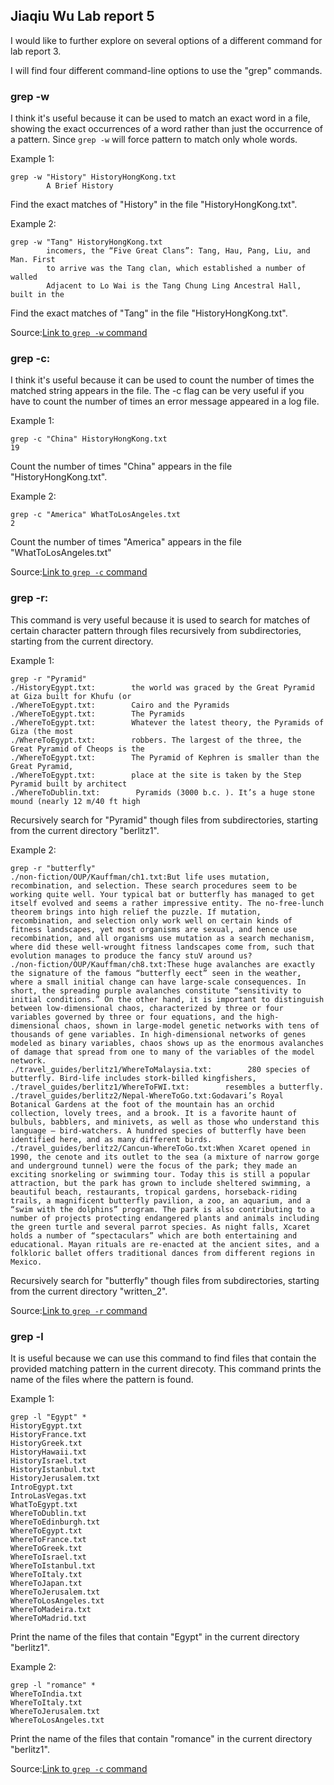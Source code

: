 ## Jiaqiu Wu Lab report 5

I would like to further explore on several options of a different command for lab report 3.

I will find four different command-line options to use the "grep" commands.

### grep -w

I think it's useful because it can be used to match an exact word in a file, showing the exact occurrences of a word rather than just the occurrence of a pattern. Since `grep -w` will force pattern to match only whole words.

Example 1:

```
grep -w "History" HistoryHongKong.txt 
        A Brief History
```

Find the exact matches of "History" in the file "HistoryHongKong.txt".

Example 2:

```
grep -w "Tang" HistoryHongKong.txt
        incomers, the “Five Great Clans”: Tang, Hau, Pang, Liu, and Man. First
        to arrive was the Tang clan, which established a number of walled
        Adjacent to Lo Wai is the Tang Chung Ling Ancestral Hall, built in the
```

Find the exact matches of "Tang" in the file "HistoryHongKong.txt".

Source:[Link to `grep -w` command](https://www.freecodecamp.org/news/grep-command-in-linux-usage-options-and-syntax-examples/)


### grep -c:

I think it's useful because it can be used to count the number of times the matched string appears in the file. The -c flag can be very useful if you have to count the number of times an error message appeared in a log file.

Example 1:

```
grep -c "China" HistoryHongKong.txt 
19
```

Count the number of times "China" appears in the file "HistoryHongKong.txt".

Example 2:

```
grep -c "America" WhatToLosAngeles.txt 
2
```

Count the number of times "America" appears in the file "WhatToLosAngeles.txt"

Source:[Link to `grep -c` command](https://www.freecodecamp.org/news/grep-command-in-linux-usage-options-and-syntax-examples/)


### grep -r:

This command is very useful because it is used to search for matches of certain character pattern through files recursively from subdirectories, starting from the current directory. 

Example 1:

```
grep -r "Pyramid"                                                                                  
./HistoryEgypt.txt:        the world was graced by the Great Pyramid at Giza built for Khufu (or
./WhereToEgypt.txt:        Cairo and the Pyramids
./WhereToEgypt.txt:        The Pyramids
./WhereToEgypt.txt:        Whatever the latest theory, the Pyramids of Giza (the most
./WhereToEgypt.txt:        robbers. The largest of the three, the Great Pyramid of Cheops is the
./WhereToEgypt.txt:        The Pyramid of Kephren is smaller than the Great Pyramid,
./WhereToEgypt.txt:        place at the site is taken by the Step Pyramid built by architect
./WhereToDublin.txt:        Pyramids (3000 b.c. ). It’s a huge stone mound (nearly 12 m/40 ft high
```

Recursively search for "Pyramid" though files from subdirectories, starting from the current directory "berlitz1".

Example 2:

```
grep -r "butterfly"
./non-fiction/OUP/Kauffman/ch1.txt:But life uses mutation, recombination, and selection. These search procedures seem to be working quite well. Your typical bat or butterfly has managed to get itself evolved and seems a rather impressive entity. The no-free-lunch theorem brings into high relief the puzzle. If mutation, recombination, and selection only work well on certain kinds of fitness landscapes, yet most organisms are sexual, and hence use recombination, and all organisms use mutation as a search mechanism, where did these well-wrought fitness landscapes come from, such that evolution manages to produce the fancy stuV around us?
./non-fiction/OUP/Kauffman/ch8.txt:These huge avalanches are exactly the signature of the famous “butterfly eect” seen in the weather, where a small initial change can have large-scale consequences. In short, the spreading purple avalanches constitute “sensitivity to initial conditions.” On the other hand, it is important to distinguish between low-dimensional chaos, characterized by three or four variables governed by three or four equations, and the high-dimensional chaos, shown in large-model genetic networks with tens of thousands of gene variables. In high-dimensional networks of genes modeled as binary variables, chaos shows up as the enormous avalanches of damage that spread from one to many of the variables of the model network.
./travel_guides/berlitz1/WhereToMalaysia.txt:        280 species of butterfly. Bird-life includes stork-billed kingfishers,
./travel_guides/berlitz1/WhereToFWI.txt:        resembles a butterfly.
./travel_guides/berlitz2/Nepal-WhereToGo.txt:Godavari’s Royal Botanical Gardens at the foot of the mountain has an orchid collection, lovely trees, and a brook. It is a favorite haunt of bulbuls, babblers, and minivets, as well as those who understand this language — bird-watchers. A hundred species of butterfly have been identified here, and as many different birds.
./travel_guides/berlitz2/Cancun-WhereToGo.txt:When Xcaret opened in 1990, the cenote and its outlet to the sea (a mixture of narrow gorge and underground tunnel) were the focus of the park; they made an exciting snorkeling or swimming tour. Today this is still a popular attraction, but the park has grown to include sheltered swimming, a beautiful beach, restaurants, tropical gardens, horseback-riding trails, a magnificent butterfly pavilion, a zoo, an aquarium, and a “swim with the dolphins” program. The park is also contributing to a number of projects protecting endangered plants and animals including the green turtle and several parrot species. As night falls, Xcaret holds a number of “spectaculars” which are both entertaining and educational. Mayan rituals are re-enacted at the ancient sites, and a folkloric ballet offers traditional dances from different regions in Mexico.
```

Recursively search for "butterfly" though files from subdirectories, starting from the current directory "written_2".

Source:[Link to `grep -r` command](https://www.cyberciti.biz/faq/howto-use-grep-command-in-linux-unix/)


### grep -l

It is useful because we can use this command to find files that contain the provided matching pattern in the current direcoty. This command prints the name of the files where the pattern is found.

Example 1:

```
grep -l "Egypt" *
HistoryEgypt.txt
HistoryFrance.txt
HistoryGreek.txt
HistoryHawaii.txt
HistoryIsrael.txt
HistoryIstanbul.txt
HistoryJerusalem.txt
IntroEgypt.txt
IntroLasVegas.txt
WhatToEgypt.txt
WhereToDublin.txt
WhereToEdinburgh.txt
WhereToEgypt.txt
WhereToFrance.txt
WhereToGreek.txt
WhereToIsrael.txt
WhereToIstanbul.txt
WhereToItaly.txt
WhereToJapan.txt
WhereToJerusalem.txt
WhereToLosAngeles.txt
WhereToMadeira.txt
WhereToMadrid.txt
```

Print the name of the files that contain "Egypt" in the current directory "berlitz1".

Example 2:

```
grep -l "romance" * 
WhereToIndia.txt
WhereToItaly.txt
WhereToJerusalem.txt
WhereToLosAngeles.txt
```

Print the name of the files that contain "romance" in the current directory "berlitz1".

Source:[Link to `grep -c` command](https://www.freecodecamp.org/news/grep-command-in-linux-usage-options-and-syntax-examples/)
